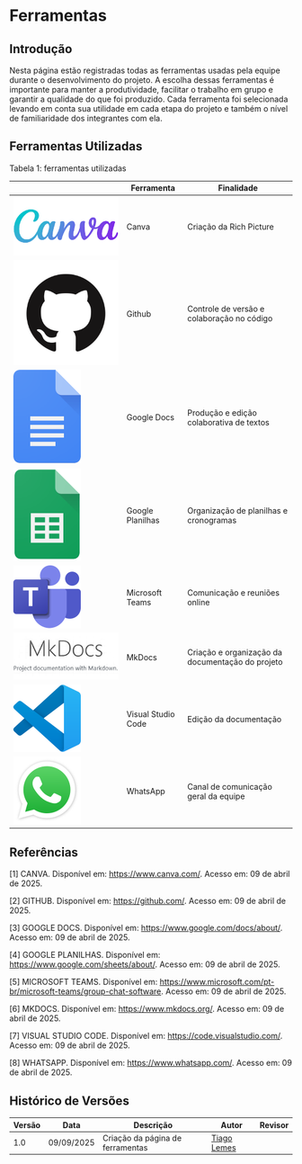 # Ferramentas

## Introdução 
Nesta página estão registradas todas as ferramentas usadas pela equipe durante o desenvolvimento do projeto. A escolha dessas ferramentas é importante para manter a produtividade, facilitar o trabalho em grupo e garantir a qualidade do que foi produzido. Cada ferramenta foi selecionada levando em conta sua utilidade em cada etapa do projeto e também o nível de familiaridade dos integrantes com ela.

## Ferramentas Utilizadas
Tabela 1: ferramentas utilizadas 

|  | Ferramenta | Finalidade |
|--|------------|------------|
| ![Canva](../imagens/ferramentas/logoCanva.png) | Canva | Criação da Rich Picture |
| ![Github](../imagens/ferramentas/logoGithub.png) | Github | Controle de versão e colaboração no código |
| ![Google Docs](../imagens/ferramentas/logoDocs.png) | Google Docs | Produção e edição colaborativa de textos |
| ![Google Planilhas](../imagens/ferramentas/logoPlanilhas.png) | Google Planilhas | Organização de planilhas e cronogramas |
| ![Microsoft Teams](../imagens/ferramentas/logoTeams.png) | Microsoft Teams | Comunicação e reuniões online |
| ![MkDocs](../imagens/ferramentas/logoMkDocs.png) | MkDocs | Criação e organização da documentação do projeto |
| ![Visual Studio Code](../imagens/ferramentas/logoVScode.png) | Visual Studio Code | Edição da documentação |
| ![WhatsApp](../imagens/ferramentas/logoWhatsapp.png) | WhatsApp | Canal de comunicação geral da equipe |


## Referências

[1] CANVA. Disponível em: https://www.canva.com/. Acesso em: 09 de abril de 2025.  

[2] GITHUB. Disponível em: https://github.com/. Acesso em: 09 de abril de 2025.  

[3] GOOGLE DOCS. Disponível em: https://www.google.com/docs/about/. Acesso em: 09 de abril de 2025.  

[4] GOOGLE PLANILHAS. Disponível em: https://www.google.com/sheets/about/. Acesso em: 09 de abril de 2025.  

[5] MICROSOFT TEAMS. Disponível em: https://www.microsoft.com/pt-br/microsoft-teams/group-chat-software. Acesso em: 09 de abril de 2025.  

[6] MKDOCS. Disponível em: https://www.mkdocs.org/. Acesso em: 09 de abril de 2025.  

[7] VISUAL STUDIO CODE. Disponível em: https://code.visualstudio.com/. Acesso em: 09 de abril de 2025.  

[8] WHATSAPP. Disponível em: https://www.whatsapp.com/. Acesso em: 09 de abril de 2025.  


## Histórico de Versões

| Versão | Data | Descrição | Autor | Revisor |
| ---- | ----- | ----- | ---- | ----- | 
| 1.0 | 09/09/2025 | Criação da página de ferramentas | [Tiago Lemes](https://github.com/TiagoTeixeira-2005) |  |
